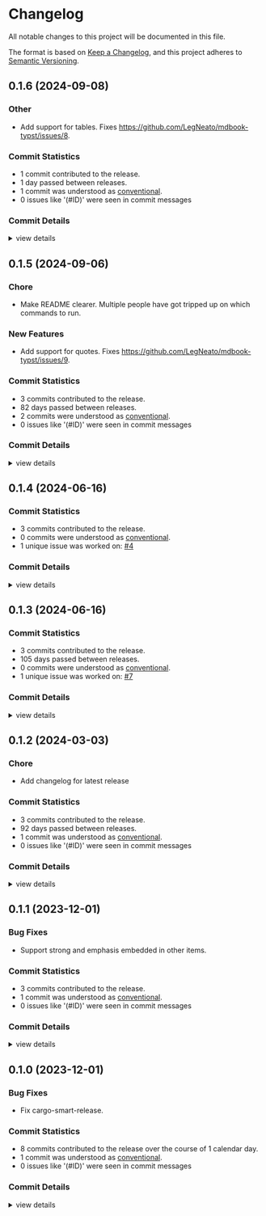 # Changelog

All notable changes to this project will be documented in this file.

The format is based on [Keep a Changelog](https://keepachangelog.com/en/1.0.0/),
and this project adheres to [Semantic Versioning](https://semver.org/spec/v2.0.0.html).

## 0.1.6 (2024-09-08)

### Other

 - <csr-id-013290fde460d08e644cf4069c8341e38c79c7c1/> Add support for tables.
   Fixes https://github.com/LegNeato/mdbook-typst/issues/8.

### Commit Statistics

<csr-read-only-do-not-edit/>

 - 1 commit contributed to the release.
 - 1 day passed between releases.
 - 1 commit was understood as [conventional](https://www.conventionalcommits.org).
 - 0 issues like '(#ID)' were seen in commit messages

### Commit Details

<csr-read-only-do-not-edit/>

<details><summary>view details</summary>

 * **Uncategorized**
    - Add support for tables. ([`013290f`](https://github.com/LegNeato/mdbook-typst/commit/013290fde460d08e644cf4069c8341e38c79c7c1))
</details>

## 0.1.5 (2024-09-06)

<csr-id-633edaa6c48d6a4a3795760d905e6723e65f697d/>

### Chore

 - <csr-id-633edaa6c48d6a4a3795760d905e6723e65f697d/> Make README clearer.
   Multiple people have got tripped up on which commands to run.

### New Features

 - <csr-id-4b3fd71c62c7a28023ae216a1d2cb8291a5ea00a/> Add support for quotes.
   Fixes https://github.com/LegNeato/mdbook-typst/issues/9.

### Commit Statistics

<csr-read-only-do-not-edit/>

 - 3 commits contributed to the release.
 - 82 days passed between releases.
 - 2 commits were understood as [conventional](https://www.conventionalcommits.org).
 - 0 issues like '(#ID)' were seen in commit messages

### Commit Details

<csr-read-only-do-not-edit/>

<details><summary>view details</summary>

 * **Uncategorized**
    - Release mdbook-typst v0.1.5 ([`9d5c581`](https://github.com/LegNeato/mdbook-typst/commit/9d5c58122dd676a71a35ebf00e1051d99b79adb4))
    - Make README clearer. ([`633edaa`](https://github.com/LegNeato/mdbook-typst/commit/633edaa6c48d6a4a3795760d905e6723e65f697d))
    - Add support for quotes. ([`4b3fd71`](https://github.com/LegNeato/mdbook-typst/commit/4b3fd71c62c7a28023ae216a1d2cb8291a5ea00a))
</details>

## 0.1.4 (2024-06-16)

### Commit Statistics

<csr-read-only-do-not-edit/>

 - 3 commits contributed to the release.
 - 0 commits were understood as [conventional](https://www.conventionalcommits.org).
 - 1 unique issue was worked on: [#4](https://github.com/LegNeato/mdbook-typst/issues/4)

### Commit Details

<csr-read-only-do-not-edit/>

<details><summary>view details</summary>

 * **[#4](https://github.com/LegNeato/mdbook-typst/issues/4)**
    - Fix typo with heading numbering styles ([`eb4bbe7`](https://github.com/LegNeato/mdbook-typst/commit/eb4bbe72a84ed696b77c21018b1c776224d303b2))
 * **Uncategorized**
    - Release mdbook-typst v0.1.4 ([`a9a13cd`](https://github.com/LegNeato/mdbook-typst/commit/a9a13cd0d4a9d95d524d103e6eda985ac347b949))
    - Adjusting changelogs prior to release of mdbook-typst v0.1.4 ([`9507381`](https://github.com/LegNeato/mdbook-typst/commit/9507381b2ece72b7fff346750f0c8cde1a3e3fdf))
</details>

## 0.1.3 (2024-06-16)

### Commit Statistics

<csr-read-only-do-not-edit/>

 - 3 commits contributed to the release.
 - 105 days passed between releases.
 - 0 commits were understood as [conventional](https://www.conventionalcommits.org).
 - 1 unique issue was worked on: [#7](https://github.com/LegNeato/mdbook-typst/issues/7)

### Commit Details

<csr-read-only-do-not-edit/>

<details><summary>view details</summary>

 * **[#7](https://github.com/LegNeato/mdbook-typst/issues/7)**
    - Remove `-v` ([`28b435e`](https://github.com/LegNeato/mdbook-typst/commit/28b435e837ddf871b9b7fb80afc6ff9884f34c9b))
 * **Uncategorized**
    - Release mdbook-typst v0.1.3 ([`b756318`](https://github.com/LegNeato/mdbook-typst/commit/b7563184a9e7ddb44485f00ffef41c87dca3766b))
    - Adjusting changelogs prior to release of mdbook-typst v0.1.3 ([`bd759e3`](https://github.com/LegNeato/mdbook-typst/commit/bd759e378862de187a324694e5875721fbc0bc95))
</details>

## 0.1.2 (2024-03-03)

<csr-id-1977f5068194d80566070497ebb58048458669bf/>

### Chore

 - <csr-id-1977f5068194d80566070497ebb58048458669bf/> Add changelog for latest release

### Commit Statistics

<csr-read-only-do-not-edit/>

 - 3 commits contributed to the release.
 - 92 days passed between releases.
 - 1 commit was understood as [conventional](https://www.conventionalcommits.org).
 - 0 issues like '(#ID)' were seen in commit messages

### Commit Details

<csr-read-only-do-not-edit/>

<details><summary>view details</summary>

 * **Uncategorized**
    - Release mdbook-typst v0.1.2 ([`ccd90d0`](https://github.com/LegNeato/mdbook-typst/commit/ccd90d0edcb5fad1eed8b4bf977124cbf009a60b))
    - Add changelog for latest release ([`1977f50`](https://github.com/LegNeato/mdbook-typst/commit/1977f5068194d80566070497ebb58048458669bf))
    - Bump pullup version ([`5f0a664`](https://github.com/LegNeato/mdbook-typst/commit/5f0a664dd823c5f7595a429cd65a8124caf2d30c))
</details>

## 0.1.1 (2023-12-01)

### Bug Fixes

 - <csr-id-d32b0b193ee36289e9ff1460e80c03a2a4c3f980/> Support strong and emphasis embedded in other items.

### Commit Statistics

<csr-read-only-do-not-edit/>

 - 3 commits contributed to the release.
 - 1 commit was understood as [conventional](https://www.conventionalcommits.org).
 - 0 issues like '(#ID)' were seen in commit messages

### Commit Details

<csr-read-only-do-not-edit/>

<details><summary>view details</summary>

 * **Uncategorized**
    - Release mdbook-typst v0.1.1 ([`fe899c6`](https://github.com/LegNeato/mdbook-typst/commit/fe899c626dda62c1131651d0e5b9d9c8ad05ff99))
    - Support strong and emphasis embedded in other items. ([`d32b0b1`](https://github.com/LegNeato/mdbook-typst/commit/d32b0b193ee36289e9ff1460e80c03a2a4c3f980))
    - Fix description grammar. ([`523a016`](https://github.com/LegNeato/mdbook-typst/commit/523a0169f9d199bf9c4c2f6554c8378d1dda01e8))
</details>

## 0.1.0 (2023-12-01)

### Bug Fixes

 - <csr-id-98227ce9d986cd99fae800021bf281f1cf943697/> Fix cargo-smart-release.

### Commit Statistics

<csr-read-only-do-not-edit/>

 - 8 commits contributed to the release over the course of 1 calendar day.
 - 1 commit was understood as [conventional](https://www.conventionalcommits.org).
 - 0 issues like '(#ID)' were seen in commit messages

### Commit Details

<csr-read-only-do-not-edit/>

<details><summary>view details</summary>

 * **Uncategorized**
    - Release mdbook-typst v0.1.0 ([`919891c`](https://github.com/LegNeato/mdbook-typst/commit/919891c16f3dbfa4319d351c517f8eb96937e74a))
    - Add description. ([`8db6a2d`](https://github.com/LegNeato/mdbook-typst/commit/8db6a2d0355e2c787a0cb46f2efb7993141d9a0c))
    - Release mdbook-typst v0.1.0 ([`d0d2d42`](https://github.com/LegNeato/mdbook-typst/commit/d0d2d42b58f48789f600327ead6e0d3c54a4d6ee))
    - Fix cargo-smart-release. ([`98227ce`](https://github.com/LegNeato/mdbook-typst/commit/98227ce9d986cd99fae800021bf281f1cf943697))
    - Add CHANGELOG. ([`8bc1a4c`](https://github.com/LegNeato/mdbook-typst/commit/8bc1a4cee02b13bd2213b4a3a2a737ba6cb00c8a))
    - Exit and output stdout/stderr when typst call fails. ([`7d5b02e`](https://github.com/LegNeato/mdbook-typst/commit/7d5b02e64c863c56e3a9cd7c46aa50bd31519358))
    - Update to new pullup ([`5bed32e`](https://github.com/LegNeato/mdbook-typst/commit/5bed32e3e220ad0616ff778ddc53303f7cfffb27))
    - Initial commit. ([`ea33313`](https://github.com/LegNeato/mdbook-typst/commit/ea333138ae185eb56ad2ebb3ea3faf429022105f))
</details>

